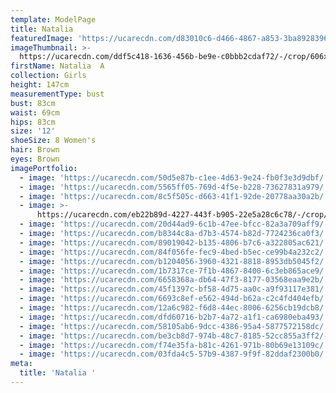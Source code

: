```yaml
---
template: ModelPage
title: Natalia
featuredImage: 'https://ucarecdn.com/d83010c6-d466-4867-a853-3ba8928396ba/'
imageThumbnail: >-
  https://ucarecdn.com/ddf5c418-1636-456b-be9e-c0bbb2cdaf72/-/crop/606x897/85,31/-/preview/
firstName: Natalia  A
collection: Girls
height: 147cm
measurementType: bust
bust: 83cm
waist: 69cm
hips: 83cm
size: '12'
shoeSize: 8 Women's
hair: Brown
eyes: Brown
imagePortfolio:
  - image: 'https://ucarecdn.com/50d5e87b-c1ee-4d63-9e24-fb0f3e3d9dbf/'
  - image: 'https://ucarecdn.com/5565ff05-769d-4f5e-b228-73627831a979/'
  - image: 'https://ucarecdn.com/8c5f505c-d663-41f1-92de-20778aa30a2b/'
  - image: >-
      https://ucarecdn.com/eb22b89d-4227-443f-b905-22e5a28c6c78/-/crop/597x842/101,0/-/preview/
  - image: 'https://ucarecdn.com/20d44ad9-6c1b-47ee-bfcc-82a3a709aff9/'
  - image: 'https://ucarecdn.com/b8344c8a-d7b3-4574-b82d-7724236ca0f3/'
  - image: 'https://ucarecdn.com/89019042-b135-4806-b7c6-a322805ac621/'
  - image: 'https://ucarecdn.com/84f056fe-fec9-4bed-b5ec-ce99b4a232c2/'
  - image: 'https://ucarecdn.com/b1204056-3960-4321-8818-8953db5045f2/'
  - image: 'https://ucarecdn.com/1b7317ce-7f1b-4867-8400-6c3eb865ace9/'
  - image: 'https://ucarecdn.com/6658368a-db64-47f3-8177-03568eaa9e2b/'
  - image: 'https://ucarecdn.com/45f1397c-bf58-4d75-aa0c-a9f93117e381/'
  - image: 'https://ucarecdn.com/6693c8ef-e562-494d-b62a-c2c4fd404efb/'
  - image: 'https://ucarecdn.com/12a6c982-f6d8-44ec-8006-6256cb19dcb8/'
  - image: 'https://ucarecdn.com/dfd60716-b2b7-4a72-a1f1-ca6980eba493/'
  - image: 'https://ucarecdn.com/58105ab6-9dcc-4386-95a4-5877572158dc/'
  - image: 'https://ucarecdn.com/be3cb8d7-974b-48c7-8185-52cc855a3ff2/-/preview/'
  - image: 'https://ucarecdn.com/f74e35fa-b81c-4261-971b-80b69e13109c/'
  - image: 'https://ucarecdn.com/03fda4c5-57b9-4387-9f9f-82ddaf2300b0/'
meta:
  title: 'Natalia '
---
```


